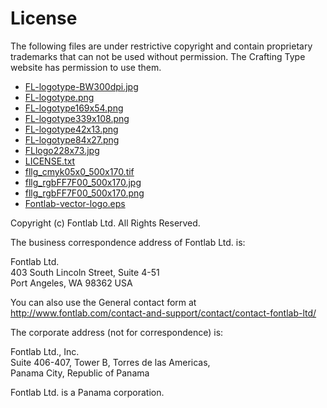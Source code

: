 # License

The following files are under restrictive copyright and contain proprietary trademarks that can not be used without permission. 
The Crafting Type website has permission to use them.

* [FL-logotype-BW300dpi.jpg](FL-logotype-BW300dpi.jpg)
* [FL-logotype.png](FL-logotype.png)
* [FL-logotype169x54.png](FL-logotype169x54.png)
* [FL-logotype339x108.png](FL-logotype339x108.png)
* [FL-logotype42x13.png](FL-logotype42x13.png)
* [FL-logotype84x27.png](FL-logotype84x27.png)
* [FLlogo228x73.jpg](FLlogo228x73.jpg)
* [LICENSE.txt](LICENSE.txt)
* [fllg_cmyk05x0_500x170.tif](fllg_cmyk05x0_500x170.tif)
* [fllg_rgbFF7F00_500x170.jpg](fllg_rgbFF7F00_500x170.jpg)
* [fllg_rgbFF7F00_500x170.png](fllg_rgbFF7F00_500x170.png)
* [Fontlab-vector-logo.eps](Fontlab-vector-logo.eps)

Copyright (c) Fontlab Ltd. All Rights Reserved.  

The business correspondence address of Fontlab Ltd. is:

Fontlab Ltd.  
403 South Lincoln Street, Suite 4-51  
Port Angeles, WA 98362 USA

You can also use the General contact form at http://www.fontlab.com/contact-and-support/contact/contact-fontlab-ltd/

The corporate address (not for correspondence) is:

Fontlab Ltd., Inc.  
Suite 406-407, Tower B, Torres de las Americas,  
Panama City, Republic of Panama

Fontlab Ltd. is a Panama corporation.
